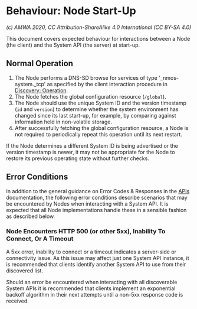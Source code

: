 # Behaviour: Node Start-Up

_(c) AMWA 2020, CC Attribution-ShareAlike 4.0 International (CC BY-SA 4.0)_

This document covers expected behaviour for interactions between a Node (the client) and the System API (the server) at start-up.

## Normal Operation

1. The Node performs a DNS-SD browse for services of type '\_nmos-system.\_tcp' as specified by the client interaction procedure in [Discovery: Operation](3.1.%20Discovery%20-%20Operation.md).
2. The Node fetches the global configuration resource (`/global`).
3. The Node should use the unique System ID and the version timestamp (`id` and `version`) to determine whether the system environment has changed since its last start-up, for example, by comparing against information held in non-volatile storage.
4. After successfully fetching the global configuration resource, a Node is not required to periodically repeat this operation until its next restart.

If the Node determines a different System ID is being advertised or the version timestamp is newer, it may not be appropriate for the Node to restore its previous operating state without further checks.

## Error Conditions

In addition to the general guidance on Error Codes & Responses in the [APIs](2.0%20APIs.md) documentation, the following error conditions describe scenarios that may be encountered by Nodes when interacting with a System API. It is expected that all Node implementations handle these in a sensible fashion as described below.

### Node Encounters HTTP 500 (or other 5xx), Inability To Connect, Or A Timeout

A 5xx error, inability to connect or a timeout indicates a server-side or connectivity issue. As this issue may affect just one System API instance, it is recommended that clients identify another System API to use from their discovered list.

Should an error be encountered when interacting with all discoverable System APIs it is recommended that clients implement an exponential backoff algorithm in their next attempts until a non-5xx response code is received.
